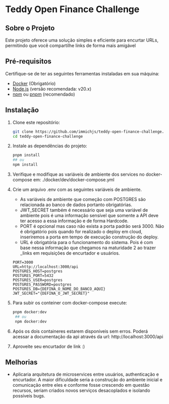 # Teddy Open Finance Challenge

## Sobre o Projeto

Este projeto oferece uma solução simples e eficiente para encurtar URLs, permitindo que você compartilhe links de forma mais amigável

## Pré-requisitos

Certifique-se de ter as seguintes ferramentas instaladas em sua máquina:

- [Docker](https://www.docker.com/) (Obrigatório)
- [Node.js](https://nodejs.org/) (versão recomendada: v20.x)
- [npm](https://www.npmjs.com/) ou [pnpm](https://pnpm.io/pt/) (recomendado)

## Instalação

1. Clone este repositório:

   ```bash
   git clone https://github.com/immichjs/teddy-open-finance-challenge.git
   cd teddy-open-finance-challenge
   ```

2. Instale as dependências do projeto:

   ```bash
   pnpm install
   ## ou
   npm install
   ```

3. Verifique e modifique as variáveis de ambiente dos services no docker-compose em: ./docker/dev/docker-compose.yml

4. Crie um arquivo .env com as seguintes variáveis de ambiente.

   - As variáveis de ambiente que começão com POSTGRES são relacionada ao banco de dados portanto obrigatórias.
   - JWT_SECRET também é necessário que seja uma variável de ambiente pois é uma informação sensível que somente a API deve ter acesso a essa informação e de forma Hardcode.
   - PORT é opcional mas caso não exista a porta padrão será 3000. Não é obrigatório pois quando for realizado o deploy em cloud, inseriremos a porta em tempo de execução construção do deploy.
   - URL é obrigatória para o funcionamento do sistema. Pois é com base nessa informação que chegamos na maturidade 2 ao trazer \_links em requisições de encurtador e usuários.

   ```
   PORT=3000
   URL=http://localhost:3000/api
   POSTGRES_HOST=postgres
   POSTGRES_PORT=5432
   POSTGRES_USER=postgres
   POSTGRES_PASSWORD=postgres
   POSTGRES_DB={DEFINA_O_NOME_DO_BANCO_AQUI}
   JWT_SECRET="{DEFINA_O_JWT_SECRET}"
   ```

5. Para subir os conteiner com docker-compose execute:

   ```bash
   pnpm docker:dev
    ## ou
    npm docker:dev
   ```

6. Após os dois containeres estarem disponíveis sem erros. Poderá acessar a documentação da api através da url: http://localhost:3000/api

7. Aproveite seu encurtador de link :)

## Melhorias

- Aplicaria arquitetura de microservices entre usuários, authenticação e encurtador. A maior dificuldade seria a construção do ambiente inicial e comunicação entre eles e conforme fosse crescendo em questão recursos, seriam criados novos serviços desacoplados e isolando possíveis bugs.
